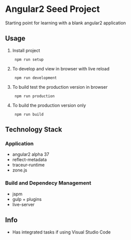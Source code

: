 # Angular2 Seed Project
Starting point for learning  with a blank angular2 application

## Usage

1. Install project 

        npm run setup
		
2. To develop and view in browser with live reload

		npm run development
		
3. To build test the production version in browser

		npm run production
		
4. To build the production version only

		npm run build

## Technology Stack

### Application
* angular2 alpha 37
* reflect-metadata
* traceur-runtime
* zone.js

### Build and Dependecy Management
* jspm
* gulp + plugins
* live-server
		
## Info

* Has integrated tasks if using Visual Studio Code